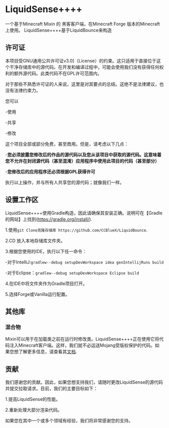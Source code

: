# LiquidSense++++

一个基于Minecraft Mixin 的 黑客客户端，在Minecraft Forge 版本的Minecraft 上使用。
LiquidSense++++基于LiquidBounce来构造


## 许可证

本项目受GNU通用公共许可证v3.0]（License）的约束。这只适用于直接位于这个干净存储库中的源代码。在开发和编译过程中，可能会使用我们没有获得任何权利的额外源代码。此类代码不在GPL许可范围内。



对于那些不熟悉许可证的人来说，这里是对其要点的总结。这绝不是法律建议，也没有法律约束力。



您可以

-使用

-共享

-修改



这个项目全部或部分免费，甚至商用。但是，请考虑以下几点：



-**您必须披露您修改后的作品的源代码以及您从该项目中获取的源代码。这意味着您不允许在封闭源代码（甚至混淆）应用程序中使用此项目的代码（甚至部分）**

-**您修改后的应用程序还必须根据GPL获得许可**



执行以上操作，并与所有人共享您的源代码；就像我们一样。






## 设置工作区

LiquidSense++++使用Gradle构造，因此请确保其安装正确。说明可在【Gradle的网站】上找到(https://gradle.org/install/).

1.使用`git Clone克隆存储库 https://github.com/CCBlueX/LiquidBounce`.

2.CD 放入本地存储库文件夹。

3.根据您使用的IDE，执行以下任一命令：

-对于IntelliJ:`gradlew--debug setupDevWorkspace idea genIntellijRuns build`

-对于Eclipse：`gradlew--debug setupDevWorkspace Eclipse build`

4.在IDE中将文件夹作为Gradle项目打开。

5.选择Forge或Vanilla运行配置。



## 其他库

### 混合物

Mixin可以用于在加载类之前在运行时修改类。LiquidSense++++正在使用它将代码注入Minecraft客户端。这样，我们就不必运送Mojang受版权保护的代码。如果您想了解更多信息，请查看其[文档](https://docs.spongepowered.org/5.1.0/en/plugin/internals/mixins.html).



## 贡献



我们感谢您的贡献。因此，如果您想支持我们，请随时更改LiquidSense的源代码并提交拉取请求。目前，我们的主要目标如下：

1.提高LiquidSense的性能。

2.重新处理大部分渲染代码。



如果您在其中一个或多个领域有经验，我们将非常感谢您的支持。
